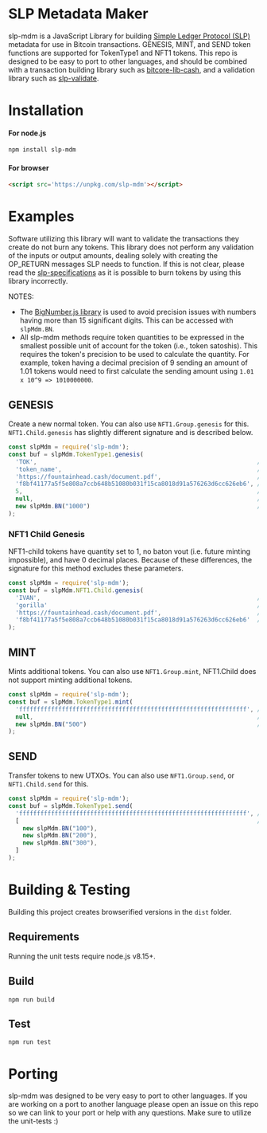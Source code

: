 # SLP Metadata Maker

slp-mdm is a JavaScript Library for building [Simple Ledger Protocol (SLP)](https://github.com/simpleledger/slp-specifications) metadata for use in Bitcoin transactions. GENESIS, MINT, and SEND token functions are supported for TokenType1 and NFT1 tokens. This repo is designed to be easy to port to other languages, and should be combined with a transaction building library such as [bitcore-lib-cash](https://github.com/bitpay/bitcore/tree/master/packages/bitcore-lib-cash), and a validation library such as [slp-validate](https://github.com/simpleledger/slp-validate).


# Installation

#### For node.js
```bash
npm install slp-mdm
```

#### For browser
```html
<script src='https://unpkg.com/slp-mdm'></script>
```


# Examples

Software utilizing this library will want to validate the transactions they create do not burn any tokens. This library does not perform any validation of the inputs or output amounts, dealing solely with creating the OP_RETURN messages SLP needs to function. If this is not clear, please read the [slp-specifications](https://github.com/simpleledger/slp-specifications) as it is possible to burn tokens by using this library incorrectly.

NOTES: 

* The [BigNumber.js library](https://github.com/MikeMcl/bignumber.js) is used to avoid precision issues with numbers having more than 15 significant digits. This can be accessed with `slpMdm.BN`.
* All slp-mdm methods require token quantities to be expressed in the smallest possible unit of account for the token (i.e., token satoshis).  This requires the token's precision to be used to calculate the quantity. For example, token having a decimal precision of 9 sending an amount of 1.01 tokens would need to first calculate the sending amount using `1.01 x 10^9 => 1010000000`.

## GENESIS 

Create a new normal token. You can also use `NFT1.Group.genesis` for this. `NFT1.Child.genesis` has slightly different signature and is described below.


```js
const slpMdm = require('slp-mdm');
const buf = slpMdm.TokenType1.genesis(
  'TOK',                                                              // symbol
  'token_name',                                                       // name
  'https://fountainhead.cash/document.pdf',                           // document_uri
  'f8bf41177a5f5e808a7ccb648b51080b031f15ca8018d91a576263d6cc626eb6', // document_hash
  5,                                                                  // decimals
  null,                                                               // mint_baton_vout
  new slpMdm.BN("1000")                                               // quantity (needs to be BigNumber)
);
```

### NFT1 Child Genesis

NFT1-child tokens have quantity set to 1, no baton vout (i.e. future minting impossible), and have 0 decimal places. Because of these differences, the signature for this method excludes these parameters.

```js
const slpMdm = require('slp-mdm');
const buf = slpMdm.NFT1.Child.genesis(
  'IVAN',                                                             // symbol
  'gorilla'                                                           // name
  'https://fountainhead.cash/document.pdf',                           // document_uri
  'f8bf41177a5f5e808a7ccb648b51080b031f15ca8018d91a576263d6cc626eb6'  // document_hash
);
```

## MINT 

Mints additional tokens. You can also use `NFT1.Group.mint`, NFT1.Child does not support minting additional tokens.

```js
const slpMdm = require('slp-mdm');
const buf = slpMdm.TokenType1.mint(
  'ffffffffffffffffffffffffffffffffffffffffffffffffffffffffffffffff', // token_id
  null,                                                               // mint_baton_vout 
  new slpMdm.BN("500")                                                // quantity (needs to be BigNumber)
);
```

## SEND 

Transfer tokens to new UTXOs. You can also use `NFT1.Group.send`, or `NFT1.Child.send` for this.

```js
const slpMdm = require('slp-mdm');
const buf = slpMdm.TokenType1.send(
  'ffffffffffffffffffffffffffffffffffffffffffffffffffffffffffffffff', // token_id
  [                                                                   // slp_amounts to send
    new slpMdm.BN("100"), 
    new slpMdm.BN("200"), 
    new slpMdm.BN("300"), 
  ]
);
```

# Building & Testing

Building this project creates browserified versions in the `dist` folder.

## Requirements
Running the unit tests require node.js v8.15+. 

## Build
`npm run build`

## Test
`npm run test`


# Porting

slp-mdm was designed to be very easy to port to other languages. If you are working on a port to another language please open an issue on this repo so we can link to your port or help with any questions. Make sure to utilize the unit-tests :)

